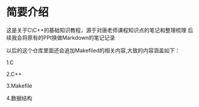 # 简要介绍
这是关于C\C++的基础知识教程，源于对唐老师课程知识点的笔记和整理梳理
后续我会将原有的PPt换做Markdown的笔记记录

以后的这个仓库里面还会追加Makefiled的相关内容,大致的内容涵盖如下：

1.C

2.C++

3.Makefile

4.数据结构
